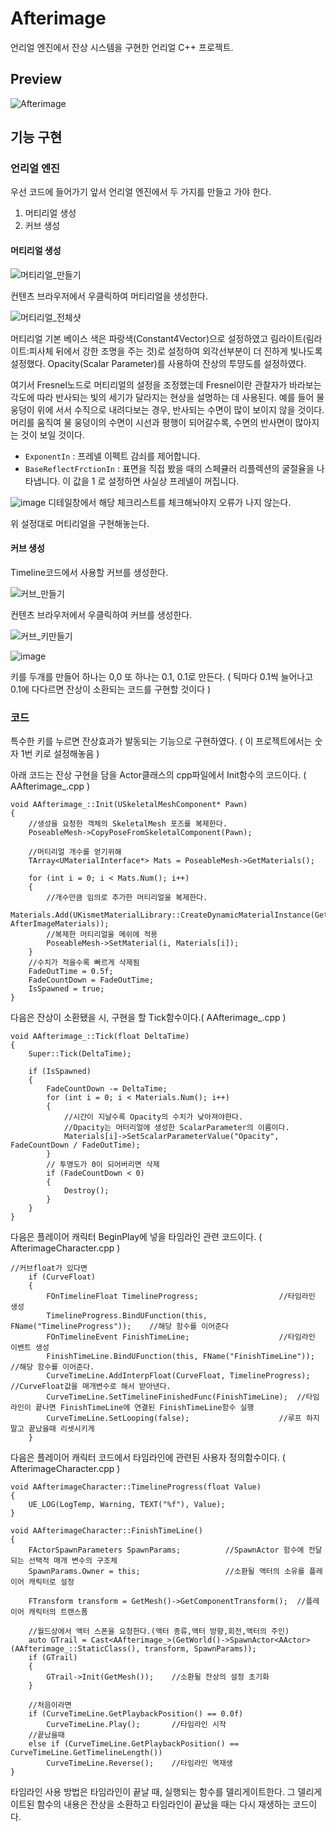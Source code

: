 # Afterimage
언리얼 엔진에서 잔상 시스템을 구현한 언리얼 C++ 프로젝트.
 
## Preview
![Afterimage](https://github.com/poi001/Afterimage/assets/107660181/38d3e683-f52e-46dc-badb-ac403cee0682)

## 기능 구현
### 언리얼 엔진
우선 코드에 들어가기 앞서 언리얼 엔진에서 두 가지를 만들고 가야 한다.

1. 머티리얼 생성
2. 커브 생성

#### 머티리얼 생성
![머티리얼_만들기](https://github.com/poi001/Afterimage/assets/107660181/ffcbdb92-35e1-4e52-ab92-821d579f58ff)

컨텐츠 브라우저에서 우클릭하여 머티리얼을 생성한다.

![머티리얼_전체샷](https://github.com/poi001/Afterimage/assets/107660181/c96cb210-affb-4ae8-be36-f3e5aad7a70b)

머티리얼 기본 베이스 색은 파랑색(Constant4Vector)으로 설정하였고 림라이트(림라이트:피사체 뒤에서 강한 조명을 주는 것)로 설정하여 외각선부분이 더 진하게 빛나도록 설정했다. Opacity(Scalar Parameter)를 사용하여 잔상의 투먕도를 설정하였다.

여기서 Fresnel노드로 머티리얼의 설정을 조정했는데 Fresnel이란 관찰자가 바라보는 각도에 따라 반사되는 빛의 세기가 달라지는 현상을 설명하는 데 사용된다. 예를 들어 물 웅덩이 위에 서서 수직으로 내려다보는 경우, 반사되는 수면이 많이 보이지 않을 것이다. 머리를 움직여 물 웅덩이의 수면이 시선과 평행이 되어갈수록, 수면의 반사면이 많아지는 것이 보일 것이다.

* `ExponentIn` : 프레넬 이펙트 감쇠를 제어합니다.
* `BaseReflectFrctionIn` : 표면을 직접 봤을 때의 스페큘러 리플렉션의 굴절율을 나타냅니다. 이 값을 1 로 설정하면 사실상 프레넬이 꺼집니다.

![image](https://github.com/poi001/Afterimage/assets/107660181/103f12c2-3d2a-4bd4-bc77-43075d15ab61)
디테일창에서 해당 체크리스트를 체크해놔야지 오류가 나지 않는다.

위 설정대로 머티리얼을 구현해놓는다.
#### 커브 생성
Timeline코드에서 사용할 커브를 생성한다.

![커브_만들기](https://github.com/poi001/Afterimage/assets/107660181/3e889a5f-5e2f-4008-bb5a-745612ffb059)

컨텐츠 브라우저에서 우클릭하여 커브를 생성한다.

![커브_키만들기](https://github.com/poi001/Afterimage/assets/107660181/9890141c-fdb0-4a85-a477-d0b8f05a49cd)

![image](https://github.com/poi001/Afterimage/assets/107660181/c3f1aa82-59bb-4df7-823c-0041478c37be)

키를 두개를 만들어 하나는 0,0 또 하나는 0.1, 0.1로 만든다. ( 틱마다 0.1씩 늘어나고 0.1에 다다르면 잔상이 소환되는 코드를 구현할 것이다 )

### 코드
특수한 키를 누르면 잔상효과가 발동되는 기능으로 구현하였다. ( 이 프로젝트에서는 숫자 1번 키로 설정해놓음 )

아래 코드는 잔상 구현을 담을 Actor클래스의 cpp파일에서 Init함수의 코드이다. ( AAfterimage_.cpp )

```
void AAfterimage_::Init(USkeletalMeshComponent* Pawn)
{
	//생성을 요청한 객체의 SkeletalMesh 포즈를 복제한다.
	PoseableMesh->CopyPoseFromSkeletalComponent(Pawn);

	//머티리얼 개수를 얻기위해
	TArray<UMaterialInterface*> Mats = PoseableMesh->GetMaterials();

	for (int i = 0; i < Mats.Num(); i++)
	{
		//개수만큼 임의로 추가한 머티리얼을 복제한다.
		Materials.Add(UKismetMaterialLibrary::CreateDynamicMaterialInstance(GetWorld(), AfterImageMaterials));
		//복제한 머티리얼을 메쉬에 적용
		PoseableMesh->SetMaterial(i, Materials[i]);
	}
	//수치가 적을수록 빠르게 삭제됨
	FadeOutTime = 0.5f;
	FadeCountDown = FadeOutTime;
	IsSpawned = true;
}
```

다음은 잔상이 소환됐을 시, 구현을 할 Tick함수이다.( AAfterimage_.cpp )

```
void AAfterimage_::Tick(float DeltaTime)
{
	Super::Tick(DeltaTime);

	if (IsSpawned)
	{
		FadeCountDown -= DeltaTime;
		for (int i = 0; i < Materials.Num(); i++)
		{
			//시간이 지날수록 Opacity의 수치가 낮아져야한다.
			//Opacity는 머터리얼에 생성한 ScalarParameter의 이름이다.
			Materials[i]->SetScalarParameterValue("Opacity", FadeCountDown / FadeOutTime);
		}
		// 투명도가 0이 되어버리면 삭제
		if (FadeCountDown < 0)
		{
			Destroy();
		}
	}
}
```

다음은 플레이어 캐릭터 BeginPlay에 넣을 타임라인 관련 코드이다. ( AfterimageCharacter.cpp )

```
//커브float가 있다면
	if (CurveFloat)
	{
		FOnTimelineFloat TimelineProgress;					//타임라인 생성
		TimelineProgress.BindUFunction(this, FName("TimelineProgress"));	//해당 함수를 이어준다
		FOnTimelineEvent FinishTimeLine;					//타임라인 이벤트 생성
		FinishTimeLine.BindUFunction(this, FName("FinishTimeLine"));		//해당 함수를 이어준다.
		CurveTimeLine.AddInterpFloat(CurveFloat, TimelineProgress);		//CurveFloat값을 매개변수로 해서 받아낸다.
		CurveTimeLine.SetTimelineFinishedFunc(FinishTimeLine);	//타임라인이 끝나면 FinishTimeLine에 연결된 FinishTimeLine함수 실행
		CurveTimeLine.SetLooping(false);					//루프 하지 말고 끝났을때 리셋시키게
	}
```

다음은 플레이어 캐릭터 코드에서 타임라인에 관련된 사용자 정의함수이다. ( AfterimageCharacter.cpp )

```
void AAfterimageCharacter::TimelineProgress(float Value)
{
	UE_LOG(LogTemp, Warning, TEXT("%f"), Value);
}

void AAfterimageCharacter::FinishTimeLine()
{
	FActorSpawnParameters SpawnParams;			//SpawnActor 함수에 전달되는 선택적 매개 변수의 구조체
	SpawnParams.Owner = this;					//소환될 액터의 소유를 플레이어 캐릭터로 설정

	FTransform transform = GetMesh()->GetComponentTransform();	//플레이어 캐릭터의 트랜스폼

	//월드상에서 액터 스폰을 요청한다.(액터 종류,액터 방향,회전,액터의 주인)
	auto GTrail = Cast<AAfterimage_>(GetWorld()->SpawnActor<AActor>(AAfterimage_::StaticClass(), transform, SpawnParams));
	if (GTrail)
	{
		GTrail->Init(GetMesh());	//소환될 잔상의 설정 초기화
	}

	//처음이라면
	if (CurveTimeLine.GetPlaybackPosition() == 0.0f)
		CurveTimeLine.Play();		//타임라인 시작
	//끝났을때
	else if (CurveTimeLine.GetPlaybackPosition() == CurveTimeLine.GetTimelineLength())
		CurveTimeLine.Reverse();	//타임라인 역재생
}
```

타임라인 사용 방법은 타임라인이 끝날 때, 실행되는 함수를 델리게이트한다. 그 델리게이트된 함수의 내용은 잔상을 소환하고 타임라인이 끝났을 때는 다시 재생하는 코드이다.
